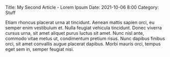 Title: My Second Article - Lorem Ipsum
Date: 2021-10-06 8:00
Category: Stuff

Etiam rhoncus placerat urna at tincidunt. Aenean mattis sapien orci, eu semper enim vestibulum et. Nulla feugiat vehicula tincidunt. Donec viverra cursus urna, sit amet aliquet purus luctus sit amet. Nunc nisl ante, commodo vitae metus ut, condimentum pretium risus. Nunc dapibus finibus orci, sit amet convallis augue placerat dapibus. Morbi mauris orci, tempus eget sem in, semper feugiat nisi.